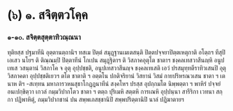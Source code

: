 <h1>(๖) ๑. สจิตฺตวโคฺค</h1>
<h3>๑-๑๐. สจิตฺตสุตฺตาทิวณฺณนา</h3>
<p> ทุติยสฺส   ปฐมาทีนิ อุตฺตานตฺถานิฯ ทสเม ปิตฺตํ สมุฎฺฐานเมเตสนฺติ  ปิตฺตปจฺจยาปิตฺตเหตุกาติ อโตฺถฯ ทีสุปิ เอเสว นโยฯ ติ ติณฺณมฺปิ ปิตฺตาทีนํ โกเปน สมุฎฺฐิตาฯ ติ วิสภาคอุตุโต ชาตาฯ ชงฺคลเทสวาสีนญฺหิ อนูปเทเส วสนฺตานํ วิสภาโค จ อุตุ อุปฺปชฺชติ, อนูปเทสวาสีนญฺจ ชงฺคลเทเสติ เอวํ ปรสมุทฺทตีราทิวเสนปิ อุตุวิสภาคตา อุปฺปชฺชติเยวฯ ตโต ชาตาติ ฯ อตฺตโน ปกติจริยานํ วิสยานํ วิสมํ กายปริหรณวเสน ชาตา ฯ เตนาห ติฯ -สเทฺทน มหาภารวหนสุธาโกฎฺฎนาทีนํ สงฺคโหฯ ปรสฺส อุปกฺกมโต นิพฺพตฺตา ฯ พาหิรํ ปจฺจยํ อนเปกฺขิตฺวา เกวลํ กมฺมวิปากโตว ชาตา ฯ ตตฺถ ปุริเมหิ สตฺตหิ การเณหิ อุปฺปนฺนา สารีริกา เวทนา สกฺกา ปฎิพาหิตุํ, กมฺมวิปากชานํ ปน สพฺพเภสชฺชานิปิ สพฺพปริตฺตานิปิ นาลํ ปฎิฆาตายฯ</p>

</p>

</p>





